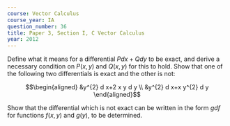 ```yaml
---
course: Vector Calculus
course_year: IA
question_number: 36
title: Paper 3, Section I, C Vector Calculus
year: 2012
---
```




Define what it means for a differential $P d x+Q d y$ to be exact, and derive a necessary condition on $P(x, y)$ and $Q(x, y)$ for this to hold. Show that one of the following two differentials is exact and the other is not:

$$\begin{aligned}
&y^{2} d x+2 x y d y \\
&y^{2} d x+x y^{2} d y
\end{aligned}$$

Show that the differential which is not exact can be written in the form $g d f$ for functions $f(x, y)$ and $g(y)$, to be determined.